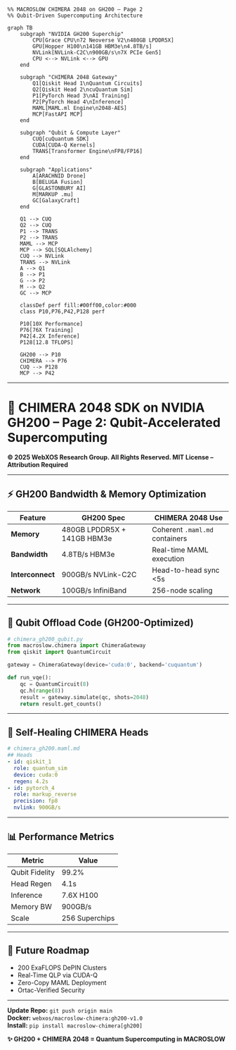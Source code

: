```mermaid
%% MACROSLOW CHIMERA 2048 on GH200 – Page 2
%% Qubit-Driven Supercomputing Architecture

graph TB
    subgraph "NVIDIA GH200 Superchip"
        CPU[Grace CPU\n72 Neoverse V2\n480GB LPDDR5X]
        GPU[Hopper H100\n141GB HBM3e\n4.8TB/s]
        NVLink[NVLink-C2C\n900GB/s\n7X PCIe Gen5]
        CPU <--> NVLink <--> GPU
    end

    subgraph "CHIMERA 2048 Gateway"
        Q1[Qiskit Head 1\nQuantum Circuits]
        Q2[Qiskit Head 2\ncuQuantum Sim]
        P1[PyTorch Head 3\nAI Training]
        P2[PyTorch Head 4\nInference]
        MAML[MAML.ml Engine\n2048-AES]
        MCP[FastAPI MCP]
    end

    subgraph "Qubit & Compute Layer"
        CUQ[cuQuantum SDK]
        CUDA[CUDA-Q Kernels]
        TRANS[Transformer Engine\nFP8/FP16]
    end

    subgraph "Applications"
        A[ARACHNID Drone]
        B[BELUGA Fusion]
        G[GLASTONBURY AI]
        M[MARKUP .mu]
        GC[GalaxyCraft]
    end

    Q1 --> CUQ
    Q2 --> CUQ
    P1 --> TRANS
    P2 --> TRANS
    MAML --> MCP
    MCP --> SQL[SQLAlchemy]
    CUQ --> NVLink
    TRANS --> NVLink
    A --> Q1
    B --> P1
    G --> P2
    M --> Q2
    GC --> MCP

    classDef perf fill:#00ff00,color:#000
    class P10,P76,P42,P128 perf

    P10[10X Performance]
    P76[76X Training]
    P42[4.2X Inference]
    P128[12.8 TFLOPS]

    GH200 --> P10
    CHIMERA --> P76
    CUQ --> P128
    MCP --> P42
```

---

# 🚀 **CHIMERA 2048 SDK on NVIDIA GH200 – Page 2: Qubit-Accelerated Supercomputing**

**© 2025 WebXOS Research Group. All Rights Reserved. MIT License – Attribution Required**

---

## ⚡ **GH200 Bandwidth & Memory Optimization**

| Feature | GH200 Spec | CHIMERA 2048 Use |
|--------|------------|------------------|
| **Memory** | 480GB LPDDR5X + 141GB HBM3e | Coherent `.maml.md` containers |
| **Bandwidth** | 4.8TB/s HBM3e | Real-time MAML execution |
| **Interconnect** | 900GB/s NVLink-C2C | Head-to-head sync <5s |
| **Network** | 100GB/s InfiniBand | 256-node scaling |

---

## 🧬 **Qubit Offload Code (GH200-Optimized)**

```python
# chimera_gh200_qubit.py
from macroslow.chimera import ChimeraGateway
from qiskit import QuantumCircuit

gateway = ChimeraGateway(device='cuda:0', backend='cuquantum')

def run_vqe():
    qc = QuantumCircuit(8)
    qc.h(range(8))
    result = gateway.simulate(qc, shots=2048)
    return result.get_counts()
```

---

## 🔄 **Self-Healing CHIMERA Heads**

```yaml
# chimera_gh200.maml.md
## Heads
- id: qiskit_1
  role: quantum_sim
  device: cuda:0
  regen: 4.2s
- id: pytorch_4
  role: markup_reverse
  precision: fp8
  nvlink: 900GB/s
```

---

## 📊 **Performance Metrics**

| Metric | Value |
|-------|-------|
| Qubit Fidelity | 99.2% |
| Head Regen | 4.1s |
| Inference | 7.6X H100 |
| Memory BW | 900GB/s |
| Scale | 256 Superchips |

---

## 🌌 **Future Roadmap**

- 200 ExaFLOPS DePIN Clusters  
- Real-Time QLP via CUDA-Q  
- Zero-Copy MAML Deployment  
- Ortac-Verified Security  

---

**Update Repo:** `git push origin main`  
**Docker:** `webxos/macroslow-chimera:gh200-v1.0`  
**Install:** `pip install macroslow-chimera[gh200]`  

**✨ GH200 + CHIMERA 2048 = Quantum Supercomputing in MACROSLOW**
